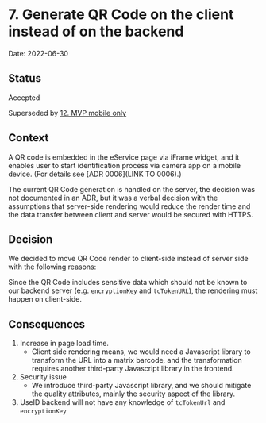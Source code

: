# 7. Generate QR Code on the client instead of on the backend

Date: 2022-06-30

## Status

Accepted

Superseded by [12. MVP mobile only](0012-mvp-mobile-only.md)

## Context

A QR code is embedded in the eService page via iFrame widget, and it enables user to start identification process via camera app on a mobile device. (For details see [ADR 0006](LINK TO 0006).)

The current QR Code generation is handled on the server, the decision was not documented in an ADR, but it was a verbal decision with the assumptions that server-side rendering would reduce the render time and the data transfer between client and server would be secured with HTTPS.

## Decision

We decided to move QR Code render to client-side instead of server side with the following reasons:

Since the QR Code includes sensitive data which should not be known to our backend server (e.g. `encryptionKey` and `tcTokenURL`), the rendering must happen on client-side.

## Consequences

1. Increase in page load time.
   - Client side rendering means, we would need a Javascript library to transform the URL into a matrix barcode, and the transformation requires another third-party Javascript library in the frontend.
2. Security issue
   - We introduce third-party Javascript library, and we should mitigate the quality attributes, mainly the security aspect of the library.
3. UseID backend will not have any knowledge of `tcTokenUrl` and `encryptionKey`
